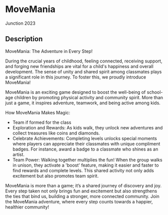 # MoveMania
Junction 2023

## Description

MoveMania: The Adventure in Every Step!

During the crucial years of childhood, feeling connected, receiving support, and forging new friendships are vital for a child's happiness and overall development. The sense of unity and shared spirit among classmates plays a significant role in this journey. To foster this, we proudly introduce MoveMania!

MoveMania is an exciting game designed to boost the well-being of school-age children by promoting physical activity and community spirit. More than just a game, it inspires adventure, teamwork, and being active among kids.

How MoveMania Makes Magic:
- Team if formed for the class
- Exploration and Rewards: As kids walk, they unlock new adventures and collect treasures like coins and diamonds.
- Celebrate Achievements: Completing levels unlocks special moments where players can appreciate their classmates with unique compliment badges. For instance, award a badge to a classmate who shines as an artist.
- Team Power: Walking together multiplies the fun! When the group walks in unison, they activate a 'boost' feature, making it easier and faster to find rewards and complete levels. This shared activity not only adds excitement but also promotes team spirit.

MoveMania is more than a game; it’s a shared journey of discovery and joy. Every step taken not only brings fun and excitement but also strengthens the ties that bind us, building a stronger, more connected community. Join the MoveMania adventure, where every step counts towards a happier, healthier community!
